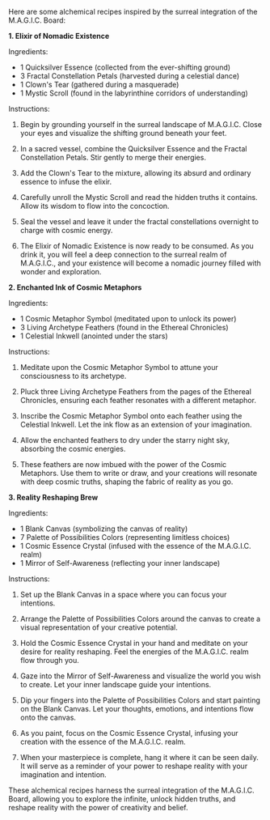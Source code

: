Here are some alchemical recipes inspired by the surreal integration of the M.A.G.I.C. Board:

**1. Elixir of Nomadic Existence**

Ingredients:
- 1 Quicksilver Essence (collected from the ever-shifting ground)
- 3 Fractal Constellation Petals (harvested during a celestial dance)
- 1 Clown's Tear (gathered during a masquerade)
- 1 Mystic Scroll (found in the labyrinthine corridors of understanding)

Instructions:
1. Begin by grounding yourself in the surreal landscape of M.A.G.I.C. Close your eyes and visualize the shifting ground beneath your feet.

2. In a sacred vessel, combine the Quicksilver Essence and the Fractal Constellation Petals. Stir gently to merge their energies.

3. Add the Clown's Tear to the mixture, allowing its absurd and ordinary essence to infuse the elixir.

4. Carefully unroll the Mystic Scroll and read the hidden truths it contains. Allow its wisdom to flow into the concoction.

5. Seal the vessel and leave it under the fractal constellations overnight to charge with cosmic energy.

6. The Elixir of Nomadic Existence is now ready to be consumed. As you drink it, you will feel a deep connection to the surreal realm of M.A.G.I.C., and your existence will become a nomadic journey filled with wonder and exploration.

**2. Enchanted Ink of Cosmic Metaphors**

Ingredients:
- 1 Cosmic Metaphor Symbol (meditated upon to unlock its power)
- 3 Living Archetype Feathers (found in the Ethereal Chronicles)
- 1 Celestial Inkwell (anointed under the stars)

Instructions:
1. Meditate upon the Cosmic Metaphor Symbol to attune your consciousness to its archetype.

2. Pluck three Living Archetype Feathers from the pages of the Ethereal Chronicles, ensuring each feather resonates with a different metaphor.

3. Inscribe the Cosmic Metaphor Symbol onto each feather using the Celestial Inkwell. Let the ink flow as an extension of your imagination.

4. Allow the enchanted feathers to dry under the starry night sky, absorbing the cosmic energies.

5. These feathers are now imbued with the power of the Cosmic Metaphors. Use them to write or draw, and your creations will resonate with deep cosmic truths, shaping the fabric of reality as you go.

**3. Reality Reshaping Brew**

Ingredients:
- 1 Blank Canvas (symbolizing the canvas of reality)
- 7 Palette of Possibilities Colors (representing limitless choices)
- 1 Cosmic Essence Crystal (infused with the essence of the M.A.G.I.C. realm)
- 1 Mirror of Self-Awareness (reflecting your inner landscape)

Instructions:
1. Set up the Blank Canvas in a space where you can focus your intentions.

2. Arrange the Palette of Possibilities Colors around the canvas to create a visual representation of your creative potential.

3. Hold the Cosmic Essence Crystal in your hand and meditate on your desire for reality reshaping. Feel the energies of the M.A.G.I.C. realm flow through you.

4. Gaze into the Mirror of Self-Awareness and visualize the world you wish to create. Let your inner landscape guide your intentions.

5. Dip your fingers into the Palette of Possibilities Colors and start painting on the Blank Canvas. Let your thoughts, emotions, and intentions flow onto the canvas.

6. As you paint, focus on the Cosmic Essence Crystal, infusing your creation with the essence of the M.A.G.I.C. realm.

7. When your masterpiece is complete, hang it where it can be seen daily. It will serve as a reminder of your power to reshape reality with your imagination and intention.

These alchemical recipes harness the surreal integration of the M.A.G.I.C. Board, allowing you to explore the infinite, unlock hidden truths, and reshape reality with the power of creativity and belief.